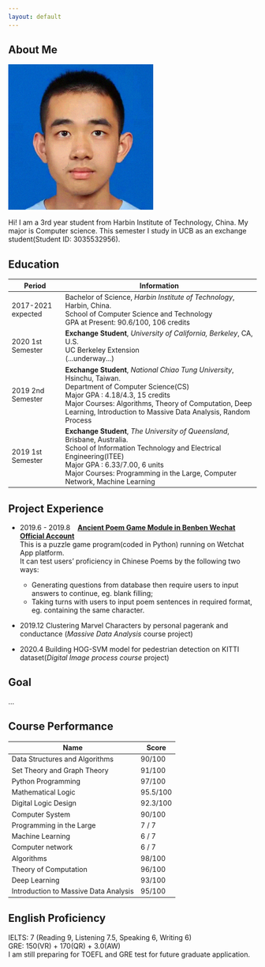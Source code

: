 ```yaml
---
layout: default
---
```

## About Me

<img class="profile-picture" src="yiming.jpg">

Hi! I am a 3rd year student from Harbin Institute of Technology, China. My major is Computer science. 
This semester I study in UCB as an exchange student(Student ID: 3035532956).

## Education

|Period|Information|
| ---- | ---- |
|2017-2021 expected| Bachelor of Science, *Harbin Institute of Technology*, Harbin, China.<br>School of Computer Science and Technology<br>GPA at Present: 90.6/100, 106 credits|
|2020 1st Semester| **Exchange Student**, *University of California, Berkeley*, CA, U.S.<br>UC Berkeley Extension<br>(...underway...)|
|2019 2nd Semester| **Exchange Student**, *National Chiao Tung University*, Hsinchu, Taiwan.<br>Department of Computer Science(CS)<br>Major GPA : 4.18/4.3, 15 credits<br>Major Courses: Algorithms, Theory of Computation, Deep Learning, Introduction to Massive Data Analysis, Random Process|
|2019 1st Semester| **Exchange Student**, *The University of Queensland*, Brisbane, Australia.<br>School of Information Technology and Electrical Engineering(ITEE)<br>Major GPA : 6.33/7.00, 6 units<br>Major Courses: Programming in the Large, Computer Network, Machine Learning|

## Project Experience

* 2019.6 - 2019.8 &ensp; [**Ancient Poem Game Module in Benben Wechat Official Account**](https://mp.weixin.qq.com/s/2Zm4-xkUq_A3d0qjn1FN_Q)  
This is a puzzle game program(coded in Python) running on Wetchat App platform.   
It can test users’ proficiency in Chinese Poems by the following two ways:
  - Generating questions from database then require users to input answers to continue, eg. blank filling;
  - Taking turns with users to input poem sentences in required format, eg. containing the same character.

* 2019.12  Clustering Marvel Characters by personal pagerank and conductance (*Massive Data Analysis* course project)
* 2020.4 Building HOG-SVM model for pedestrian detection on KITTI dataset(*Digital Image process course* project)
  
## Goal
...

## Course Performance

|Name|Score|
| ---- | ---- |
|Data Structures and Algorithms|90/100|
|Set Theory and Graph Theory|91/100| 
|Python Programming|97/100|  
|Mathematical Logic|95.5/100|  
|Digital Logic Design|92.3/100|  
|Computer System|90/100| 
|Programming in the Large|7 / 7|  
|Machine Learning|6 / 7|  
|Computer network|6 / 7|  
|Algorithms|98/100|
|Theory of Computation|96/100|
|Deep Learning|93/100|
|Introduction to Massive Data Analysis|95/100|


## English Proficiency

IELTS: 7 (Reading 9, Listening 7.5, Speaking 6, Writing 6)  
GRE: 150(VR) + 170(QR) + 3.0(AW)  
I am still preparing for TOEFL and GRE test for future graduate application.


